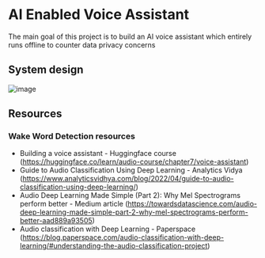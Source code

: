 # AI Enabled Voice Assistant
The main goal of this project is to build an AI voice assistant which entirely runs offline to counter data privacy concerns

## System design
![image](https://github.com/CharansinghThakur/voice_assistant/assets/40859033/5bf717dc-beb0-47c8-8280-4a638b5be986)

## Resources
### Wake Word Detection resources
- Building a voice assistant - Huggingface course (https://huggingface.co/learn/audio-course/chapter7/voice-assistant)
- Guide to Audio Classification Using Deep Learning - Analytics Vidya (https://www.analyticsvidhya.com/blog/2022/04/guide-to-audio-classification-using-deep-learning/)
- Audio Deep Learning Made Simple (Part 2): Why Mel Spectrograms perform better - Medium article (https://towardsdatascience.com/audio-deep-learning-made-simple-part-2-why-mel-spectrograms-perform-better-aad889a93505)
- Audio classification with Deep Learning - Paperspace (https://blog.paperspace.com/audio-classification-with-deep-learning/#understanding-the-audio-classification-project)
